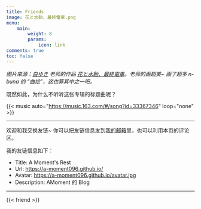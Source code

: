 ```yaml
---
title: Friends
image: 花と水飴、最終電車.png
menu:
    main: 
        weight: 8
        params:
            icon: link
comments: true
toc: false
---
```


*图片来源：[白ゆき](https://www.pixiv.net/en/users/96825901) 老师的作品 [花と水飴、最終電車](https://www.pixiv.net/en/artworks/132033239)。老师的画超美~ 画了超多 n-buna 的 “曲绘”，这也算其中之一吧。*

既然如此，为什么不听听这张专辑的标题曲呢？

{{<  music auto="https://music.163.com/#/song?id=33367346" loop="none" >}}

---

欢迎和我交换友链~ 你可以把友链信息发到[我的邮箱](mailto:amoment096@gmail.com)里，也可以利用本页的评论区。

我的友链信息如下：
- Title: A Moment's Rest
- Url:  https://a-moment096.github.io/
- Avatar: https://a-moment096.github.io/avatar.jpg
- Description: AMoment 的 Blog

---

{{< friend >}}